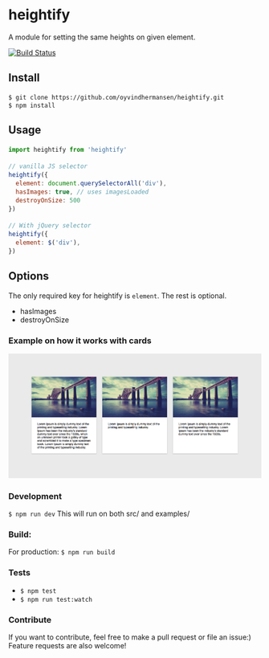 # heightify

A module for setting the same heights on given element.

[![Build Status](https://travis-ci.org/oyvindhermansen/heightify.svg?branch=develop)](https://travis-ci.org/oyvindhermansen/heightify)

## Install
```
$ git clone https://github.com/oyvindhermansen/heightify.git
$ npm install
```

## Usage
```javascript
import heightify from 'heightify'

// vanilla JS selector
heightify({
  element: document.querySelectorAll('div'),
  hasImages: true, // uses imagesLoaded
  destroyOnSize: 500
})

// With jQuery selector
heightify({
  element: $('div'),
})

```

## Options

The only required key for heightify is `element`.
The rest is optional.

* hasImages
* destroyOnSize

### Example on how it works with cards
![alt tag](examples/example.png)

### Development
`$ npm run dev`
This will run on both src/ and examples/

### Build:
For production:
`$ npm run build`

### Tests
* `$ npm test`
* `$ npm run test:watch`

### Contribute
If you want to contribute, feel free to make a pull request or file an issue:)
Feature requests are also welcome!

